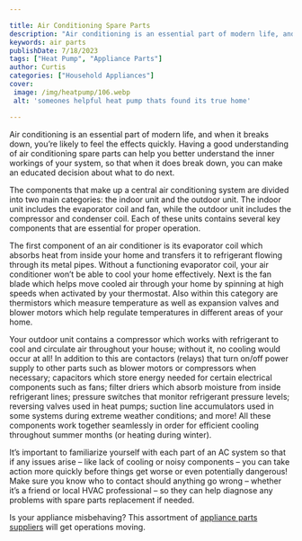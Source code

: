 ```yaml
---

title: Air Conditioning Spare Parts
description: "Air conditioning is an essential part of modern life, and when it breaks down, you’re likely to feel the effects quickly. Having a...lets find out"
keywords: air parts
publishDate: 7/18/2023
tags: ["Heat Pump", "Appliance Parts"]
author: Curtis
categories: ["Household Appliances"]
cover: 
 image: /img/heatpump/106.webp
 alt: 'someones helpful heat pump thats found its true home'

---
```


Air conditioning is an essential part of modern life, and when it breaks down, you’re likely to feel the effects quickly. Having a good understanding of air conditioning spare parts can help you better understand the inner workings of your system, so that when it does break down, you can make an educated decision about what to do next. 

The components that make up a central air conditioning system are divided into two main categories: the indoor unit and the outdoor unit. The indoor unit includes the evaporator coil and fan, while the outdoor unit includes the compressor and condenser coil. Each of these units contains several key components that are essential for proper operation. 

The first component of an air conditioner is its evaporator coil which absorbs heat from inside your home and transfers it to refrigerant flowing through its metal pipes. Without a functioning evaporator coil, your air conditioner won’t be able to cool your home effectively. Next is the fan blade which helps move cooled air through your home by spinning at high speeds when activated by your thermostat. Also within this category are thermistors which measure temperature as well as expansion valves and blower motors which help regulate temperatures in different areas of your home. 

Your outdoor unit contains a compressor which works with refrigerant to cool and circulate air throughout your house; without it, no cooling would occur at all! In addition to this are contactors (relays) that turn on/off power supply to other parts such as blower motors or compressors when necessary; capacitors which store energy needed for certain electrical components such as fans; filter driers which absorb moisture from inside refrigerant lines; pressure switches that monitor refrigerant pressure levels; reversing valves used in heat pumps; suction line accumulators used in some systems during extreme weather conditions; and more! All these components work together seamlessly in order for efficient cooling throughout summer months (or heating during winter). 

It’s important to familiarize yourself with each part of an AC system so that if any issues arise – like lack of cooling or noisy components – you can take action more quickly before things get worse or even potentially dangerous! Make sure you know who to contact should anything go wrong – whether it’s a friend or local HVAC professional – so they can help diagnose any problems with spare parts replacement if needed.

Is your appliance misbehaving? This assortment of <a href="/pages/appliance-parts-suppliers/">appliance parts suppliers</a> will get operations moving.